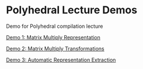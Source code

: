 # Polyhedral Lecture Demos
Demo for Polyhedral compilation lecture

[Demo 1: Matrix Multiply Representation](http://playground.pollylabs.org/?sess=%7B%221%22%3A%5B%22context%20%3D%20isl.set(%5C%22%7B%20%3A%20%7D%5C%22)%5Cndomain%20%3D%20isl.union_set(%5C%22%5BN%2CM%5D-%3E%7B%20S%5Bi%2Cj%5D%20%3A%200%20%3C%3Di%3C%3DN%20and%200%3C%3Dj%3C%3DM%3B%20%20T%5Bi%2Cj%2Ck%5D%20%3A%200%20%3C%3Di%3C%3DN%20and%200%3C%3Dj%3C%3DM%20and%200%3C%3Dk%3C%3DM%20%7D%5C%22)%5Cnschedule%20%3D%20isl.union_map(%5C%22%7B%20S%5Bi%2Cj%5D%20-%3E%20W%5Bi%2Cj%2C-1%5D%20%3B%20T%5Bi%2Cj%2Ck%5D-%3EW%5Bi%2Cj%2Ck%5D%20%7D%5C%22)%5Cnschedule_domain%20%3D%20schedule.intersect_domain(domain)%5Cn%22%2C%22%22%2C%22%22%5D%2C%222%22%3A%5B%22build%20%3D%20isl.ast_build.from_context(context)%20%5Cnast%20%3D%20build.node_from_schedule_map(schedule.intersect_domain(domain))%5Cnprint_code(ast)%22%2C%22%22%2C%22%22%5D%2C%223%22%3A%5B%22%22%2C%22%22%2C%22%22%5D%7D)

[Demo 2: Matrix Multiply Transformations](http://playground.pollylabs.org/?sess=%7B%221%22%3A%5B%22context%20%3D%20isl.set(%5C%22%7B%20%3A%20%7D%5C%22)%5Cndomain%20%3D%20isl.union_set(%5C%22%7B%20S%5Bi%2Cj%5D%20%3A%200%20%3C%3Di%3C10%20and%200%3C%3Dj%3C20%3B%20%20T%5Bi%2Cj%2Ck%5D%20%3A%200%20%3C%3Di%3C10%20and%200%3C%3Dj%3C20%20and%200%3C%3Dk%3C30%20%7D%5C%22)%5Cnschedule%20%3D%20isl.union_map(%5C%22%7B%20S%5Bi%2Cj%5D%20-%3E%20W%5Bi%2Cj%2C-1%5D%20%3B%20T%5Bi%2Cj%2Ck%5D-%3EW%5Bi%2Cj%2Ck%5D%20%7D%5C%22)%5Cnschedule_domain%20%3D%20schedule.intersect_domain(domain)%5Cn%22%2C%22%22%2C%22python%22%5D%2C%222%22%3A%5B%22build%20%3D%20isl.ast_build.from_context(context)%20%5Cnast%20%3D%20build.node_from_schedule_map(schedule.intersect_domain(domain))%5Cnprint_code(ast)%22%2C%22%3Cpre%20class%3D%27code%27%3E%3Ccode%20class%3D%5C%22cpp%20hljs%5C%22%3Efor%20(int%20c0%20%3D%200%3B%20c0%20%3C%3D%209%3B%20c0%20%2B%3D%201)%5Cn%20%20for%20(int%20c1%20%3D%200%3B%20c1%20%3C%3D%2019%3B%20c1%20%2B%3D%201)%20%7B%5Cn%20%20%20%20S(c0%2C%20c1)%3B%5Cn%20%20%20%20for%20(int%20c2%20%3D%200%3B%20c2%20%3C%3D%2029%3B%20c2%20%2B%3D%201)%5Cn%20%20%20%20%20%20T(c0%2C%20c1%2C%20c2)%3B%5Cn%20%20%7D%5Cn%3C%2Fcode%3E%3C%2Fpre%3E%5Cn%22%2C%22python%22%5D%2C%223%22%3A%5B%22%23Loop%20Permutation%5Cn%23%23%20i%2Cj%20permutation%22%2C%22%3Ca%20onclick%3D%27pt_editMarkdown(this)%27%20tabindex%3D%27-1%27%20class%3D%5C%22pt-markdown-link%5C%22%3E%5BMarkdown%5D%3C%2Fa%3E%3Ch1%20id%3D%5C%22looppermutation%5C%22%3ELoop%20Permutation%3C%2Fh1%3E%5Cn%3Ch2%20id%3D%5C%22ijpermutation%5C%22%3Ei%2Cj%20permutation%3C%2Fh2%3E%5Cn%22%2C%22markdown%22%5D%2C%224%22%3A%5B%22transformation%20%3D%20isl.union_map(%5C%22%7BW%5Bi%2Cj%2Ck%5D-%3EW%5Bj%2Ci%2Ck%5D%7D%5C%22)%5Cntransformed_schedule%20%3D%20schedule.apply_range(transformation)%5Cnast_i_j%20%3D%20build.node_from_schedule_map(transformed_schedule.intersect_domain(domain))%5Cnprint_code(ast_i_j)%22%2C%22%3Cpre%20class%3D%27code%27%3E%3Ccode%20class%3D%5C%22cpp%20hljs%5C%22%3Efor%20(int%20c0%20%3D%200%3B%20c0%20%3C%3D%2019%3B%20c0%20%2B%3D%201)%5Cn%20%20for%20(int%20c1%20%3D%200%3B%20c1%20%3C%3D%209%3B%20c1%20%2B%3D%201)%20%7B%5Cn%20%20%20%20S(c1%2C%20c0)%3B%5Cn%20%20%20%20for%20(int%20c2%20%3D%200%3B%20c2%20%3C%3D%2029%3B%20c2%20%2B%3D%201)%5Cn%20%20%20%20%20%20T(c1%2C%20c0%2C%20c2)%3B%5Cn%20%20%7D%5Cn%3C%2Fcode%3E%3C%2Fpre%3E%5Cn%22%2C%22python%22%5D%2C%225%22%3A%5B%22%23%23%20Move%20K%20to%20outermost%20loop%22%2C%22%3Ca%20onclick%3D%27pt_editMarkdown(this)%27%20tabindex%3D%27-1%27%20class%3D%5C%22pt-markdown-link%5C%22%3E%5BMarkdown%5D%3C%2Fa%3E%3Ch2%20id%3D%5C%22movektooutermostloop%5C%22%3EMove%20K%20to%20outermost%20loop%3C%2Fh2%3E%5Cn%22%2C%22markdown%22%5D%2C%226%22%3A%5B%22transformation_2%20%3D%20isl.union_map(%5C%22%7BW%5Bi%2Cj%2Ck%5D-%3EW%5Bk%2Ci%2Cj%5D%7D%5C%22)%5Cntransformed_schedule_2%20%3D%20schedule.apply_range(transformation_2)%5Cnast_i_k%20%3D%20build.node_from_schedule_map(transformed_schedule_2.intersect_domain(domain))%5Cnprint_code(ast_i_k)%22%2C%22%3Cpre%20class%3D%27code%27%3E%3Ccode%20class%3D%5C%22cpp%20hljs%5C%22%3E%7B%5Cn%20%20for%20(int%20c1%20%3D%200%3B%20c1%20%3C%3D%209%3B%20c1%20%2B%3D%201)%5Cn%20%20%20%20for%20(int%20c2%20%3D%200%3B%20c2%20%3C%3D%2019%3B%20c2%20%2B%3D%201)%5Cn%20%20%20%20%20%20S(c1%2C%20c2)%3B%5Cn%20%20for%20(int%20c0%20%3D%200%3B%20c0%20%3C%3D%2029%3B%20c0%20%2B%3D%201)%5Cn%20%20%20%20for%20(int%20c1%20%3D%200%3B%20c1%20%3C%3D%209%3B%20c1%20%2B%3D%201)%5Cn%20%20%20%20%20%20for%20(int%20c2%20%3D%200%3B%20c2%20%3C%3D%2019%3B%20c2%20%2B%3D%201)%5Cn%20%20%20%20%20%20%20%20T(c1%2C%20c2%2C%20c0)%3B%5Cn%7D%5Cn%3C%2Fcode%3E%3C%2Fpre%3E%5Cn%22%2C%22python%22%5D%2C%227%22%3A%5B%22%23%20Loop%20Tiling%22%2C%22%3Ca%20onclick%3D%27pt_editMarkdown(this)%27%20tabindex%3D%27-1%27%20class%3D%5C%22pt-markdown-link%5C%22%3E%5BMarkdown%5D%3C%2Fa%3E%3Ch1%20id%3D%5C%22looptiling%5C%22%3ELoop%20Tiling%3C%2Fh1%3E%5Cn%22%2C%22markdown%22%5D%2C%228%22%3A%5B%22tile_size%3D5%5Cntransformation_3%20%3D%20isl.union_map(%5C%22%7BW%5Bi%2Cj%2Ck%5D-%3EW%5Bfloor(i%2F5)%2Cfloor(j%2F5)%2Ci%255%2Cj%255%2Ck%5D%7D%5C%22)%5Cntransformed_schedule_3%20%3D%20schedule.apply_range(transformation_3)%5Cnast_i_k%20%3D%20build.node_from_schedule_map(transformed_schedule_3.intersect_domain(domain))%5Cnprint_code(ast_i_k)%22%2C%22%3Cpre%20class%3D%27code%27%3E%3Ccode%20class%3D%5C%22cpp%20hljs%5C%22%3Efor%20(int%20c0%20%3D%200%3B%20c0%20%3C%3D%201%3B%20c0%20%2B%3D%201)%5Cn%20%20for%20(int%20c1%20%3D%200%3B%20c1%20%3C%3D%203%3B%20c1%20%2B%3D%201)%5Cn%20%20%20%20for%20(int%20c2%20%3D%200%3B%20c2%20%3C%3D%204%3B%20c2%20%2B%3D%201)%5Cn%20%20%20%20%20%20for%20(int%20c3%20%3D%200%3B%20c3%20%3C%3D%204%3B%20c3%20%2B%3D%201)%20%7B%5Cn%20%20%20%20%20%20%20%20S(5%20*%20c0%20%2B%20c2%2C%205%20*%20c1%20%2B%20c3)%3B%5Cn%20%20%20%20%20%20%20%20for%20(int%20c4%20%3D%200%3B%20c4%20%3C%3D%2029%3B%20c4%20%2B%3D%201)%5Cn%20%20%20%20%20%20%20%20%20%20T(5%20*%20c0%20%2B%20c2%2C%205%20*%20c1%20%2B%20c3%2C%20c4)%3B%5Cn%20%20%20%20%20%20%7D%5Cn%3C%2Fcode%3E%3C%2Fpre%3E%5Cn%22%2C%22python%22%5D%2C%229%22%3A%5B%22%23%23%23Order%20of%20update%20on%20C%5Cn%23%23%23%23%20Tile%201%5CnC%5B0%2C0%5D%2CC%5B0%2C1%5D%2CC%5B0%2C2%5D%2CC%5B0%2C3%5D%2CC%5B0%2C4%5D%2C%5Cn%5CnC%5B1%2C0%5D%2CC%5B1%2C1%5D%2CC%5B1%2C2%5D%2CC%5B1%2C3%5D%2CC%5B1%2C4%5D%2C%5Cn%5CnC%5B2%2C0%5D%2CC%5B2%2C1%5D%2CC%5B2%2C2%5D%2CC%5B2%2C3%5D%2CC%5B2%2C4%5D%2C%5Cn%5CnC%5B3%2C0%5D%2CC%5B3%2C1%5D%2CC%5B3%2C2%5D%2CC%5B3%2C3%5D%2CC%5B3%2C4%5D%2C%5Cn%5CnC%5B4%2C0%5D%2CC%5B4%2C1%5D%2CC%5B4%2C2%5D%2CC%5B4%2C3%5D%2CC%5B4%2C4%5D%2C%5Cn%5Cn%5Cn%23%23%23%23%20Tile%202%5CnC%5B0%2C5%5D%2CC%5B0%2C6%5D%2CC%5B0%2C7%5D%2CC%5B0%2C8%5D%2CC%5B0%2C9%5D%2C%5Cn%5CnC%5B1%2C5%5D%2CC%5B1%2C6%5D%2CC%5B1%2C7%5D%2CC%5B1%2C8%5D%2CC%5B1%2C9%5D%2C%5Cn%5CnC%5B2%2C5%5D%2CC%5B2%2C6%5D%2CC%5B2%2C7%5D%2CC%5B2%2C8%5D%2CC%5B2%2C9%5D%2C%5Cn%5CnC%5B3%2C5%5D%2CC%5B3%2C6%5D%2CC%5B3%2C7%5D%2CC%5B3%2C8%5D%2CC%5B3%2C9%5D%2C%5Cn%5CnC%5B4%2C5%5D%2CC%5B4%2C6%5D%2CC%5B4%2C7%5D%2CC%5B4%2C8%5D%2CC%5B4%2C9%5D%2C%5Cn%5Cn%23%23%23%23%20Tile%203%5Cn%5CnC%5B0%2C10%5D%2CC%5B0%2C11%5D%2CC%5B0%2C12%5D%2CC%5B0%2C13%5D%2CC%5B0%2C14%5D%2C%5Cn%5CnC%5B1%2C10%5D%2CC%5B1%2C11%5D%2CC%5B1%2C12%5D%2CC%5B1%2C13%5D%2CC%5B1%2C14%5D%2C%5Cn%5CnC%5B2%2C10%5D%2CC%5B2%2C11%5D%2CC%5B2%2C12%5D%2CC%5B2%2C13%5D%2CC%5B2%2C14%5D%2C%5Cn%5CnC%5B3%2C10%5D%2CC%5B3%2C11%5D%2CC%5B3%2C12%5D%2CC%5B3%2C13%5D%2CC%5B3%2C14%5D%2C%5Cn%5CnC%5B4%2C10%5D%2CC%5B4%2C11%5D%2CC%5B4%2C12%5D%2CC%5B4%2C13%5D%2CC%5B4%2C14%5D%2C%5Cn%5Cn...%22%2C%22%3Ca%20onclick%3D%27pt_editMarkdown(this)%27%20tabindex%3D%27-1%27%20class%3D%5C%22pt-markdown-link%5C%22%3E%5BMarkdown%5D%3C%2Fa%3E%3Ch3%20id%3D%5C%22orderofupdateonc%5C%22%3EOrder%20of%20update%20on%20C%3C%2Fh3%3E%5Cn%3Ch4%20id%3D%5C%22tile1%5C%22%3ETile%201%3C%2Fh4%3E%5Cn%3Cp%3EC%5B0%2C0%5D%2CC%5B0%2C1%5D%2CC%5B0%2C2%5D%2CC%5B0%2C3%5D%2CC%5B0%2C4%5D%2C%3C%2Fp%3E%5Cn%3Cp%3EC%5B1%2C0%5D%2CC%5B1%2C1%5D%2CC%5B1%2C2%5D%2CC%5B1%2C3%5D%2CC%5B1%2C4%5D%2C%3C%2Fp%3E%5Cn%3Cp%3EC%5B2%2C0%5D%2CC%5B2%2C1%5D%2CC%5B2%2C2%5D%2CC%5B2%2C3%5D%2CC%5B2%2C4%5D%2C%3C%2Fp%3E%5Cn%3Cp%3EC%5B3%2C0%5D%2CC%5B3%2C1%5D%2CC%5B3%2C2%5D%2CC%5B3%2C3%5D%2CC%5B3%2C4%5D%2C%3C%2Fp%3E%5Cn%3Cp%3EC%5B4%2C0%5D%2CC%5B4%2C1%5D%2CC%5B4%2C2%5D%2CC%5B4%2C3%5D%2CC%5B4%2C4%5D%2C%3C%2Fp%3E%5Cn%3Ch4%20id%3D%5C%22tile2%5C%22%3ETile%202%3C%2Fh4%3E%5Cn%3Cp%3EC%5B0%2C5%5D%2CC%5B0%2C6%5D%2CC%5B0%2C7%5D%2CC%5B0%2C8%5D%2CC%5B0%2C9%5D%2C%3C%2Fp%3E%5Cn%3Cp%3EC%5B1%2C5%5D%2CC%5B1%2C6%5D%2CC%5B1%2C7%5D%2CC%5B1%2C8%5D%2CC%5B1%2C9%5D%2C%3C%2Fp%3E%5Cn%3Cp%3EC%5B2%2C5%5D%2CC%5B2%2C6%5D%2CC%5B2%2C7%5D%2CC%5B2%2C8%5D%2CC%5B2%2C9%5D%2C%3C%2Fp%3E%5Cn%3Cp%3EC%5B3%2C5%5D%2CC%5B3%2C6%5D%2CC%5B3%2C7%5D%2CC%5B3%2C8%5D%2CC%5B3%2C9%5D%2C%3C%2Fp%3E%5Cn%3Cp%3EC%5B4%2C5%5D%2CC%5B4%2C6%5D%2CC%5B4%2C7%5D%2CC%5B4%2C8%5D%2CC%5B4%2C9%5D%2C%3C%2Fp%3E%5Cn%3Ch4%20id%3D%5C%22tile3%5C%22%3ETile%203%3C%2Fh4%3E%5Cn%3Cp%3EC%5B0%2C10%5D%2CC%5B0%2C11%5D%2CC%5B0%2C12%5D%2CC%5B0%2C13%5D%2CC%5B0%2C14%5D%2C%3C%2Fp%3E%5Cn%3Cp%3EC%5B1%2C10%5D%2CC%5B1%2C11%5D%2CC%5B1%2C12%5D%2CC%5B1%2C13%5D%2CC%5B1%2C14%5D%2C%3C%2Fp%3E%5Cn%3Cp%3EC%5B2%2C10%5D%2CC%5B2%2C11%5D%2CC%5B2%2C12%5D%2CC%5B2%2C13%5D%2CC%5B2%2C14%5D%2C%3C%2Fp%3E%5Cn%3Cp%3EC%5B3%2C10%5D%2CC%5B3%2C11%5D%2CC%5B3%2C12%5D%2CC%5B3%2C13%5D%2CC%5B3%2C14%5D%2C%3C%2Fp%3E%5Cn%3Cp%3EC%5B4%2C10%5D%2CC%5B4%2C11%5D%2CC%5B4%2C12%5D%2CC%5B4%2C13%5D%2CC%5B4%2C14%5D%2C%3C%2Fp%3E%5Cn%3Cp%3E...%3C%2Fp%3E%5Cn%22%2C%22markdown%22%5D%2C%2210%22%3A%5B%22%23%20Composition%5Cn%23%20Permute%20K%20to%20outermost%20loop%20and%20tiling%20on%20the%202%20innermost%20loops%22%2C%22%3Ca%20onclick%3D%27pt_editMarkdown(this)%27%20tabindex%3D%27-1%27%20class%3D%5C%22pt-markdown-link%5C%22%3E%5BMarkdown%5D%3C%2Fa%3E%3Ch1%20id%3D%5C%22composition%5C%22%3EComposition%3C%2Fh1%3E%5Cn%3Ch1%20id%3D%5C%22permutektooutermostloopandtilingonthe2innermostloops%5C%22%3EPermute%20K%20to%20outermost%20loop%20and%20tiling%20on%20the%202%20innermost%20loops%3C%2Fh1%3E%5Cn%22%2C%22markdown%22%5D%2C%2211%22%3A%5B%22transformation_2%20%3D%20isl.union_map(%5C%22%7BW%5Bi%2Cj%2Ck%5D-%3EW%5Bk%2Ci%2Cj%5D%7D%5C%22)%5Cntransformation_3%20%3D%20isl.union_map(%5C%22%7BW%5Bi%2Cj%2Ck%5D-%3EW%5Bi%2Cfloor(j%2F5)%2Cfloor(k%2F5)%2Cj%255%2Ck%255%5D%7D%5C%22)%5Cntransformation_2_3%20%3D%20transformation_2.apply_range(transformation_3)%5Cntransformed_schedule_2_3%20%3D%20schedule.apply_range(transformation_2_3)%5Cnast_composed%20%3D%20build.node_from_schedule_map(transformed_schedule_2_3.intersect_domain(domain))%5Cnprint_code(ast_composed)%22%2C%22%3Cpre%20class%3D%27code%27%3E%3Ccode%20class%3D%5C%22cpp%20hljs%5C%22%3E%7B%5Cn%20%20for%20(int%20c1%20%3D%200%3B%20c1%20%3C%3D%201%3B%20c1%20%2B%3D%201)%5Cn%20%20%20%20for%20(int%20c2%20%3D%200%3B%20c2%20%3C%3D%203%3B%20c2%20%2B%3D%201)%5Cn%20%20%20%20%20%20for%20(int%20c3%20%3D%200%3B%20c3%20%3C%3D%204%3B%20c3%20%2B%3D%201)%5Cn%20%20%20%20%20%20%20%20for%20(int%20c4%20%3D%200%3B%20c4%20%3C%3D%204%3B%20c4%20%2B%3D%201)%5Cn%20%20%20%20%20%20%20%20%20%20S(5%20*%20c1%20%2B%20c3%2C%205%20*%20c2%20%2B%20c4)%3B%5Cn%20%20for%20(int%20c0%20%3D%200%3B%20c0%20%3C%3D%2029%3B%20c0%20%2B%3D%201)%5Cn%20%20%20%20for%20(int%20c1%20%3D%200%3B%20c1%20%3C%3D%201%3B%20c1%20%2B%3D%201)%5Cn%20%20%20%20%20%20for%20(int%20c2%20%3D%200%3B%20c2%20%3C%3D%203%3B%20c2%20%2B%3D%201)%5Cn%20%20%20%20%20%20%20%20for%20(int%20c3%20%3D%200%3B%20c3%20%3C%3D%204%3B%20c3%20%2B%3D%201)%5Cn%20%20%20%20%20%20%20%20%20%20for%20(int%20c4%20%3D%200%3B%20c4%20%3C%3D%204%3B%20c4%20%2B%3D%201)%5Cn%20%20%20%20%20%20%20%20%20%20%20%20T(5%20*%20c1%20%2B%20c3%2C%205%20*%20c2%20%2B%20c4%2C%20c0)%3B%5Cn%7D%5Cn%3C%2Fcode%3E%3C%2Fpre%3E%5Cn%22%2C%22python%22%5D%2C%2212%22%3A%5B%22%22%2C%22%22%2C%22%22%5D%7D%0A)

[Demo 3: Automatic Representation Extraction](http://playground.pollylabs.org/?sess=%7B%221%22%3A%5B%22context%2C%20domain%2C%20schedule%2C%20reads%2C%20writes%20%3D%20parse_code(%5C%22%5C%22%5C%22%5Cn%23pragma%20scop%5Cnfor%20(i%20%3D%200%3B%20i%20%3C%20N%3B%20i%2B%2B)%5Cn%20%20for%20(j%20%3D%200%3B%20j%20%3C%20M%3B%20j%2B%2B)%20%7B%5CnS%3A%20%20C%5Bi%5D%5Bj%5D%20%3D%200.0%3B%5Cn%20%20%20%20for%20(k%20%3D%200%3B%20k%20%3C%20M%3B%20%2B%2Bk)%5CnT%3A%20%20%20%20C%5Bi%5D%5Bj%5D%20%2B%3D%20A%5Bi%5D%5Bk%5D%20*%20B%5Bk%5D%5Bj%5D%3B%5Cn%20%20%7D%5Cn%23pragma%20endscop%5Cn%5C%22%5C%22%5C%22)%22%2C%22%22%2C%22%22%5D%2C%222%22%3A%5B%22print_latex(context)%22%2C%22%22%2C%22%22%5D%2C%223%22%3A%5B%22print_latex(domain)%22%2C%22%22%2C%22%22%5D%2C%224%22%3A%5B%22print_latex(schedule)%22%2C%22%22%2C%22%22%5D%2C%225%22%3A%5B%22print_latex(writes)%22%2C%22%22%2C%22%22%5D%2C%226%22%3A%5B%22print_latex(reads)%22%2C%22%22%2C%22%22%5D%2C%227%22%3A%5B%22%22%2C%22%22%2C%22%22%5D%2C%228%22%3A%5B%22%22%2C%22%22%2C%22%22%5D%7D)



